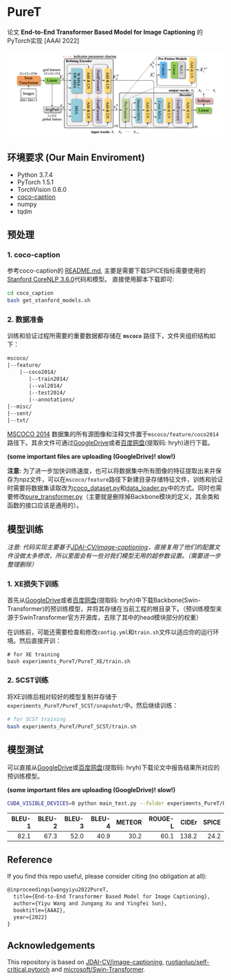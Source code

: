 # PureT
论文 __End-to-End Transformer Based Model for Image Captioning__ 的PyTorch实现 [AAAI 2022]

![architecture](./imgs/architecture.png)

## 环境要求 (Our Main Enviroment)
+ Python 3.7.4
+ PyTorch 1.5.1
+ TorchVision 0.6.0
+ [coco-caption](https://github.com/tylin/coco-caption)
+ numpy
+ tqdm

## 预处理
### 1. coco-caption
参考coco-caption的 [README.md](./coco_caption/README.md), 主要是需要下载SPICE指标需要使用的[Stanford CoreNLP 3.6.0](http://stanfordnlp.github.io/CoreNLP/index.html)代码和模型。 直接使用脚本下载即可:
```bash
cd coco_caption
bash get_stanford_models.sh
```
### 2. 数据准备
训练和验证过程所需要的重要数据都存储在 __`mscoco`__ 路径下，文件夹组织结构如下：
```
mscoco/
|--feature/
    |--coco2014/
       |--train2014/
       |--val2014/
       |--test2014/
       |--annotations/
|--misc/
|--sent/
|--txt/
```
[MSCOCO 2014](https://cocodataset.org/#download) 数据集的所有源图像和注释文件置于`mscoco/feature/coco2014`路径下。其余文件可通过[GoogleDrive](https://drive.google.com/drive/folders/1HBw5NGGw8DjkyNurksCP5v8a5f0FG7zU?usp=sharing)或者[百度网盘](https://pan.baidu.com/s/1tyXGJx50sllS-zylN62ZAw)(提取码: hryh)进行下载。

__(some important files are uploading (GoogleDrive)! slow!)__

__注意:__ 为了进一步加快训练速度，也可以将数据集中所有图像的特征提取出来并保存为npz文件，可以在`mscoco/feature`路径下新建目录存储特征文件，训练和验证时需要将数据集读取改为[coco_dataset.py](datasets/coco_dataset.py)和[data_loader.py](datasets/data_loader.py)中的方式。同时也需要修改[pure_transformer.py](models/pure_transformer.py)（主要就是删除掉Backbone模块的定义，其余类和函数的接口应该是通用的）。

## 模型训练
*注意: 代码实现主要基于[JDAI-CV/image-captioning](https://github.com/JDAI-CV/image-captioning)，直接复用了他们的配置文件没做太多修改，所以里面会有一些对我们模型无用的超参数设置。（需要进一步整理删除）*

### 1. XE损失下训练
首先从[GoogleDrive](https://drive.google.com/drive/folders/1HBw5NGGw8DjkyNurksCP5v8a5f0FG7zU?usp=sharing)或者[百度网盘](https://pan.baidu.com/s/1tyXGJx50sllS-zylN62ZAw)(提取码: hryh)中下载Backbone(Swin-Transformer)的预训练模型，并将其存储在当前工程的根目录下。（预训练模型来源于SwinTransformer官方开源库，去除了其中的head模块部分的权重）

在训练前，可能还需要检查和修改`config.yml`和`train.sh`文件以适应你的运行环境。然后直接开训：

```
# for XE training
bash experiments_PureT/PureT_XE/train.sh
```
### 2. SCST训练
将XE训练后相对较好的模型复制并存储于`experiments_PureT/PureT_SCST/snapshot/`中。然后继续训练：

```bash
# for SCST training
bash experiments_PureT/PureT_SCST/train.sh
```

## 模型测试
可以直接从[GoogleDrive](https://drive.google.com/drive/folders/1HBw5NGGw8DjkyNurksCP5v8a5f0FG7zU?usp=sharing)或[百度网盘](https://pan.baidu.com/s/1tyXGJx50sllS-zylN62ZAw)(提取码: hryh)下载论文中报告结果所对应的预训练模型。 

__(some important files are uploading (GoogleDrive)! slow!)__

```bash
CUDA_VISIBLE_DEVICES=0 python main_test.py --folder experiments_PureT/PureT_SCST/ --resume 27
```

|BLEU-1|BLEU-2|BLEU-3|BLEU-4|METEOR|ROUGE-L| CIDEr |SPICE |
| ---: | ---: | ---: | ---: | ---: | ---:  | ---:  | ---: |
| 82.1 | 67.3 | 52.0 | 40.9 | 30.2 | 60.1  | 138.2 | 24.2 |


## Reference
If you find this repo useful, please consider citing (no obligation at all):
```
@inproceedings{wangyiyu2022PureT,
  title={End-to-End Transformer Based Model for Image Captioning},
  author={Yiyu Wang and Jungang Xu and Yingfei Sun},
  booktitle={AAAI},
  year={2022}
}
```

## Acknowledgements
This repository is based on [JDAI-CV/image-captioning](https://github.com/JDAI-CV/image-captioning), [ruotianluo/self-critical.pytorch](https://github.com/ruotianluo/self-critical.pytorch) and [microsoft/Swin-Transformer](https://github.com/microsoft/Swin-Transformer).

